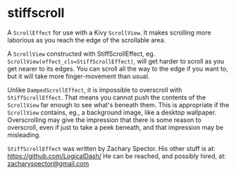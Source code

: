 stiffscroll
===========

A ``ScrollEffect`` for use with a Kivy ``ScrollView``. It makes scrolling more
laborious as you reach the edge of the scrollable area.

A ``ScrollView`` constructed with StiffScrollEffect,
eg. ``ScrollView(effect_cls=StiffScrollEffect)``, will get harder to
scroll as you get nearer to its edges. You can scroll all the way to
the edge if you want to, but it will take more finger-movement than
usual.

Unlike ``DampedScrollEffect``, it is impossible to overscroll with
``StiffScrollEffect``. That means you cannot push the contents of the
``ScrollView`` far enough to see what's beneath them. This is appropriate
if the ``ScrollView`` contains, eg., a background image, like a desktop
wallpaper. Overscrolling may give the impression that there is some
reason to overscroll, even if just to take a peek beneath, and that
impression may be misleading.

``StiffScrollEffect`` was written by Zachary Spector. His other stuff is at:
https://github.com/LogicalDash/
He can be reached, and possibly hired, at:
zacharyspector@gmail.com
